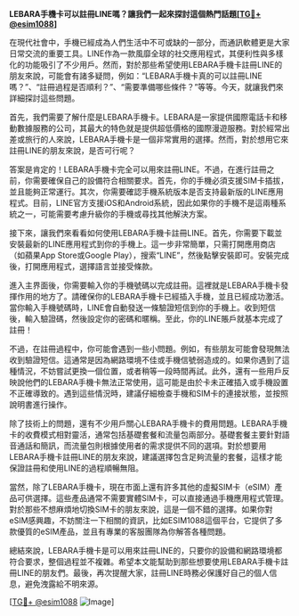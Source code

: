 **LEBARA手機卡可以註冊LINE嗎？讓我們一起來探討這個熱門話題[[TG💪+ @esim1088](https://t.me/s/esim1088)]**

在現代社會中，手機已經成為人們生活中不可或缺的一部分，而通訊軟體更是大家日常交流的重要工具。LINE作為一款風靡全球的社交應用程式，其便利性與多樣化的功能吸引了不少用戶。然而，對於那些希望使用LEBARA手機卡註冊LINE的朋友來說，可能會有諸多疑問，例如：“LEBARA手機卡真的可以註冊LINE嗎？”、“註冊過程是否順利？”、“需要準備哪些條件？”等等。今天，就讓我們來詳細探討這些問題。

首先，我們需要了解什麼是LEBARA手機卡。LEBARA是一家提供國際電話卡和移動數據服務的公司，其最大的特色就是提供超低價格的國際漫遊服務。對於經常出差或旅行的人來說，LEBARA手機卡是一個非常實用的選擇。然而，對於想用它來註冊LINE的朋友來說，是否可行呢？

答案是肯定的！LEBARA手機卡完全可以用來註冊LINE。不過，在進行註冊之前，你需要確保自己的設備符合相關要求。首先，你的手機必須支援SIM卡插拔，並且能夠正常運行。其次，你需要確認手機系統版本是否支持最新版的LINE應用程式。目前，LINE官方支援iOS和Android系統，因此如果你的手機不是這兩種系統之一，可能需要考慮升級你的手機或尋找其他解決方案。

接下來，讓我們來看看如何使用LEBARA手機卡註冊LINE。首先，你需要下載並安裝最新的LINE應用程式到你的手機上。這一步非常簡單，只需打開應用商店（如蘋果App Store或Google Play），搜索“LINE”，然後點擊安裝即可。安裝完成後，打開應用程式，選擇語言並接受條款。

進入主界面後，你需要輸入你的手機號碼以完成註冊。這裡就是LEBARA手機卡發揮作用的地方了。請確保你的LEBARA手機卡已經插入手機，並且已經成功激活。當你輸入手機號碼時，LINE會自動發送一條驗證短信到你的手機上。收到短信後，輸入驗證碼，然後設定你的密碼和暱稱。至此，你的LINE賬戶就基本完成了註冊！

不過，在註冊過程中，你可能會遇到一些小問題。例如，有些朋友可能會發現無法收到驗證短信。這通常是因為網路環境不佳或手機信號弱造成的。如果你遇到了這種情況，不妨嘗試更換一個位置，或者稍等一段時間再試。此外，還有一些用戶反映說他們的LEBARA手機卡無法正常使用，這可能是由於卡未正確插入或手機設置不正確導致的。遇到這些情況時，建議仔細檢查手機和SIM卡的連接狀態，並按照說明書進行操作。

除了技術上的問題，還有不少用戶關心LEBARA手機卡的費用問題。LEBARA手機卡的收費模式相對靈活，通常包括基礎套餐和流量包兩部分。基礎套餐主要針對語音通話和簡訊，而流量包則根據使用者的需求提供不同的選項。對於想要用LEBARA手機卡註冊LINE的朋友來說，建議選擇包含足夠流量的套餐，這樣才能保證註冊和使用LINE的過程順暢無阻。

當然，除了LEBARA手機卡，現在市面上還有許多其他的虛擬SIM卡（eSIM）產品可供選擇。這些產品通常不需要實體SIM卡，可以直接通過手機應用程式管理。對於那些不想麻煩地切換SIM卡的朋友來說，這是一個不錯的選擇。如果你對eSIM感興趣，不妨關注一下相關的資訊，比如ESIM1088這個平台，它提供了多款優質的eSIM產品，並且有專業的客服團隊為你解答各種問題。

總結來說，LEBARA手機卡是可以用來註冊LINE的，只要你的設備和網路環境都符合要求，整個過程並不複雜。希望本文能幫助到那些想要使用LEBARA手機卡註冊LINE的朋友們。最後，再次提醒大家，註冊LINE時務必保護好自己的個人信息，避免洩露給不明來源。

[[TG💪+ @esim1088](https://t.me/s/esim1088) ![Image](https://i.postimg.cc/4NQfJmqS/Snipaste-2025-05-13-00-14-12.png)]